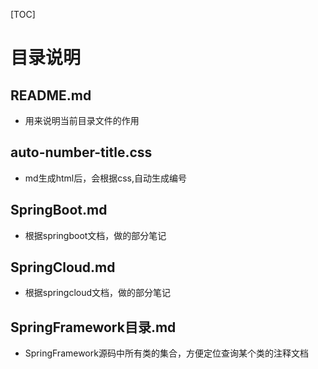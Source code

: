 [TOC]



# 目录说明

## README.md

- 用来说明当前目录文件的作用





## auto-number-title.css

- md生成html后，会根据css,自动生成编号





## SpringBoot.md

- 根据springboot文档，做的部分笔记





## SpringCloud.md

- 根据springcloud文档，做的部分笔记





## SpringFramework目录.md

- SpringFramework源码中所有类的集合，方便定位查询某个类的注释文档